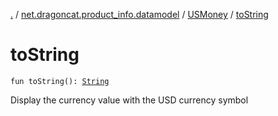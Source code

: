 [.](../../index.md) / [net.dragoncat.product_info.datamodel](../index.md) / [USMoney](index.md) / [toString](./to-string.md)

# toString

`fun toString(): `[`String`](https://kotlinlang.org/api/latest/jvm/stdlib/kotlin/-string/index.html)

Display the currency value with the USD currency symbol

